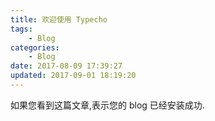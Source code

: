 ```yaml
---
title: 欢迎使用 Typecho
tags: 
    - Blog
categories:
    - Blog
date: 2017-08-09 17:39:27
updated: 2017-09-01 18:19:20
---
```

如果您看到这篇文章,表示您的 blog 已经安装成功.
